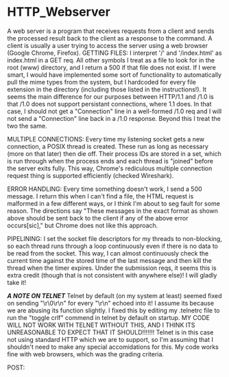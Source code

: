 # HTTP_Webserver
A web server is a program that receives requests from a client and sends the processed result back to the client as a response to the command. A client is usually a user trying to access the server using a web browser (Google Chrome, Firefox).
GETTING FILES:
I interpret '/' and '/index.html' as index.html in a GET req. All other symbols I treat as a file to look for in the root (www) directory, and I return a 500 if that file does not exist. If I were smart, I would have implemented some sort of functionality to automatically pull the mime types from the system, but I hardcoded for every file extension in the directory (including those listed in the instructions!). It seems the main difference for our purposes between HTTP/1.1 and /1.0 is that /1.0 does not support persistant connections, where 1.1 does. In that case, I should not get a "Connection" line in a well-formed /1.0 req and I will not send a "Connection" line back in a /1.0 response. Beyond this I treat the two the same. 

MULTIPLE CONNECTIONS:
Every time my listening socket gets a new connection, a POSIX thread is created. These run as long as necessary (more on that later) then die off. Their process IDs are stored in a set, which is run through when the process ends and each thread is "joined" before the server exits fully. This way, Chrome's rediculous multiple connection request thing is supported efficiently (checked Wireshark). 

ERROR HANDLING:
Every time something doesn't work, I send a 500 message. I return this when I can't find a file, the HTML request is malformed in a few different ways, or I think I'm about to seg fault for some reason. The directions say "These messages in the exact format as shown above should be sent back to the client if any of the above error occurs[sic]," but Chrome does not like this approach. 

PIPELINING:
I set the socket file descriptors for my threads to non-blocking, so each thread runs through a loop continuously even if there is no data to be read from the socket. This way, I can almost continuously check the current time against the stored time of the last message and then kill the thread when the timer expires. 
Under the submission reqs, it seems this is extra credit (though that is not consistent with anywhere else)! I will gladly take it!

***********A NOTE ON TELNET***********
Telnet by default (on my system at least) seemed fixed on sending "\r\0\r\n" for every "\r\n" echoed into it! I assume its because we are abusing its function slightly. I fixed this by editing my .telnetrc file to run the "toggle crlf" commend in telnet by default on startup. MY CODE WILL NOT WORK WITH TELNET WITHOUT THIS, AND I THINK ITS UNREASONABLE TO EXPECT THAT IT SHOULD!!!!!!! Telnet is in this case not using standard HTTP which we are to support, so I'm assuming that I shouldn't need to make any special accomidations for this. My code works fine with web browsers, which was the grading criteria. 

POST:
